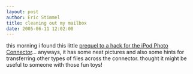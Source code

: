```yaml
---
layout: post
author: Eric Stimmel
title: cleaning out my mailbox
date: 2005-06-11 12:02:00
--- 
```



this morning i found this little [prequel to a hack for the iPod Photo Connector][]... anyways, it has some neat pictures and also some hints for transferring other types of files across the connector. thought it might be useful to someone with those fun toys!

  [prequel to a hack for the iPod Photo Connector]: http://www.makezine.com/blog/archive/2005/06/ipod_photo_conn.html

